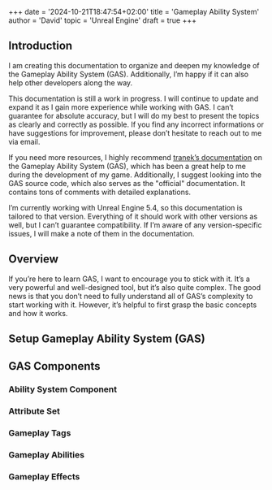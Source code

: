 +++
date = '2024-10-21T18:47:54+02:00'
title = 'Gameplay Ability System'
author = 'David'
topic = 'Unreal Engine'
draft = true
+++

## Introduction

I am creating this documentation to organize and deepen my knowledge of the Gameplay Ability System (GAS). Additionally, I’m happy if it can also help other developers along the way.

This documentation is still a work in progress. I will continue to update and expand it as I gain more experience while working with GAS. I can’t guarantee for absolute accuracy, but I will do my best to present the topics as clearly and correctly as possible. If you find any incorrect informations or have suggestions for improvement, please don’t hesitate to reach out to me via email.

If you need more resources, I highly recommend [tranek’s documentation](https://github.com/tranek/GASDocumentation) on the Gameplay Ability System (GAS), which has been a great help to me during the development of my game. Additionally, I suggest looking into the GAS source code, which also serves as the "official" documentation. It contains tons of comments with detailed explanations.

I’m currently working with Unreal Engine 5.4, so this documentation is tailored to that version. Everything of it should work with other versions as well, but I can’t guarantee compatibility. If I’m aware of any version-specific issues, I will make a note of them in the documentation.
## Overview

If you’re here to learn GAS, I want to encourage you to stick with it. It’s a very powerful and well-designed tool, but it’s also quite complex. The good news is that you don’t need to fully understand all of GAS’s complexity to start working with it. However, it’s helpful to first grasp the basic concepts and how it works.


## Setup Gameplay Ability System (GAS)


## GAS Components

### Ability System Component

### Attribute Set 

### Gameplay Tags

### Gameplay Abilities

### Gameplay Effects

